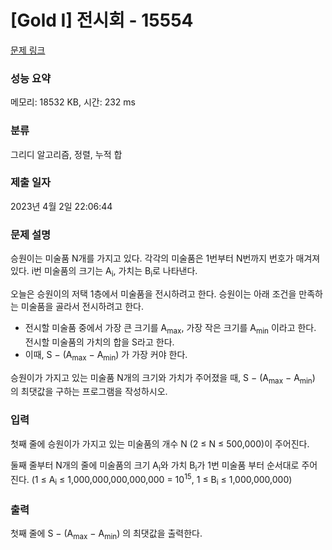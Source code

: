 # [Gold I] 전시회 - 15554 

[문제 링크](https://www.acmicpc.net/problem/15554) 

### 성능 요약

메모리: 18532 KB, 시간: 232 ms

### 분류

그리디 알고리즘, 정렬, 누적 합

### 제출 일자

2023년 4월 2일 22:06:44

### 문제 설명

<p>승원이는 미술품 N개를 가지고 있다. 각각의 미술품은 1번부터 N번까지 번호가 매겨져 있다. i번 미술품의 크기는 A<sub>i</sub>, 가치는 B<sub>i</sub>로 나타낸다.</p>

<p>오늘은 승원이의 저택 1층에서 미술품을 전시하려고 한다. 승원이는 아래 조건을 만족하는 미술품을 골라서 전시하려고 한다.</p>

<ul>
	<li>전시할 미술품 중에서 가장 큰 크기를 A<sub>max</sub>, 가장 작은 크기를 A<sub>min</sub> 이라고 한다. 전시할 미술품의 가치의 합을 S라고 한다.</li>
	<li>이때, S − (A<sub>max</sub> − A<sub>min</sub>) 가 가장 커야 한다.</li>
</ul>

<p>승원이가 가지고 있는 미술품 N개의 크기와 가치가 주어졌을 때, S − (A<sub>max</sub> − A<sub>min</sub>) 의 최댓값을 구하는 프로그램을 작성하시오.</p>

### 입력 

 <p>첫째 줄에 승원이가 가지고 있는 미술품의 개수 N (2 ≤ N ≤ 500,000)이 주어진다.</p>

<p>둘째 줄부터 N개의 줄에 미술품의 크기 A<sub>i</sub>와 가치 B<sub>i</sub>가 1번 미술품 부터 순서대로 주어진다. (1 ≤ A<sub>i</sub> ≤ 1,000,000,000,000,000 = 10<sup>15</sup>, 1 ≤ B<sub>i</sub> ≤ 1,000,000,000)</p>

### 출력 

 <p>첫째 줄에  S − (A<sub>max</sub> − A<sub>min</sub>) 의 최댓값을 출력한다.</p>


